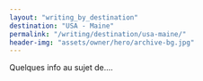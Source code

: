 ```yaml
---
layout: "writing_by_destination"
destination: "USA - Maine"
permalink: "/writing/destination/usa-maine/"
header-img: "assets/owner/hero/archive-bg.jpg"
---
```


Quelques info au sujet de....
